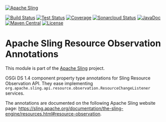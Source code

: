 [![Apache Sling](https://sling.apache.org/res/logos/sling.png)](https://sling.apache.org)

[![Build Status](https://ci-builds.apache.org/job/Sling/job/modules/job/sling-org-apache-sling-resource-observation-annotations/job/master/badge/icon)](https://ci-builds.apache.org/job/Sling/job/modules/job/sling-org-apache-sling-resource-observation-annotations/job/master/)
[![Test Status](https://img.shields.io/jenkins/tests.svg?jobUrl=https://ci-builds.apache.org/job/Sling/job/modules/job/sling-org-apache-sling-resource-observation-annotations/job/master/)](https://ci-builds.apache.org/job/Sling/job/modules/job/sling-org-apache-sling-resource-observation-annotations/job/master/test/?width=800&height=600)
[![Coverage](https://sonarcloud.io/api/project_badges/measure?project=apache_sling-org-apache-sling-resource-observation-annotations&metric=coverage)](https://sonarcloud.io/dashboard?id=apache_sling-org-apache-sling-resource-observation-annotations)
[![Sonarcloud Status](https://sonarcloud.io/api/project_badges/measure?project=apache_sling-org-apache-sling-resource-observation-annotations&metric=alert_status)](https://sonarcloud.io/dashboard?id=apache_sling-org-apache-sling-resource-observation-annotations)
[![JavaDoc](https://www.javadoc.io/badge/org.apache.sling/org.apache.sling.resource.observation.annotations.svg)](https://www.javadoc.io/doc/org.apache.sling/org.apache.sling.resource.observation.annotations)
[![Maven Central](https://maven-badges.herokuapp.com/maven-central/org.apache.sling/org.apache.sling.resource.observation.annotations/badge.svg)](https://search.maven.org/#search%7Cga%7C1%7Cg%3A%22org.apache.sling%22%20a%3A%22org.apache.sling.models.api%22)
[![License](https://img.shields.io/badge/License-Apache%202.0-blue.svg)](https://www.apache.org/licenses/LICENSE-2.0)


# Apache Sling Resource Observation Annotations

This module is part of the [Apache Sling](https://sling.apache.org) project.

OSGi DS 1.4 component property type annotations for Sling Resource Observation API.
They ease implementing `org.apache.sling.api.resource.observation.ResourceChangeListener` services.

The annotations are documented on the following Apache Sling website page: <https://sling.apache.org/documentation/the-sling-engine/resources.html#resource-observation>.